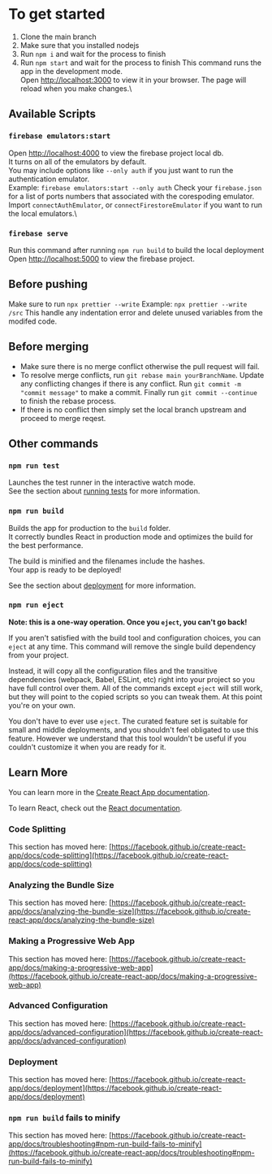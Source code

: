 # To get started 

1. Clone the main branch
2. Make sure that you installed nodejs
3. Run `npm i` and wait for the process to finish
4. Run `npm start` and wait for the process to finish
This command runs the app in the development mode.\
Open [http://localhost:3000](http://localhost:3000) to view it in your browser.
The page will reload when you make changes.\
## Available Scripts
### `firebase emulators:start`
Open [http://localhost:4000](http://localhost:4000) to view the firebase project local db.\
It turns on all of the emulators by default.\
You may include options like `--only auth` if you just want to run the authentication emulator.\
Example: `firebase emulators:start --only auth`
Check your `firebase.json` for a list of ports numbers that associated with the corespoding emulator.\
Import `connectAuthEmulator`, or `connectFirestoreEmulator` if you want to run the local emulators.\
### `firebase serve` 
Run this command after running `npm run build` to build the local deployment
Open [http://localhost:5000](http://localhost:5000) to view the firebase project.

## Before pushing
Make sure to run `npx prettier --write`
Example: `npx prettier --write /src`
This handle any indentation error and delete unused variables from the modifed code.
## Before merging
* Make sure there is no merge conflict otherwise the pull request will fail.
* To resolve merge conflicts, run `git rebase main yourBranchName`. Update any conflicting changes if there is any conflict. Run `git commit -m "commit message"` to make a commit. Finally run `git commit --continue` to finish the rebase process.
* If there is no conflict then simply set the local branch upstream and proceed to merge reqest.
## Other commands
### `npm run test`
Launches the test runner in the interactive watch mode.\
See the section about [running tests](https://facebook.github.io/create-react-app/docs/running-tests) for more information.
### `npm run build`
Builds the app for production to the `build` folder.\
It correctly bundles React in production mode and optimizes the build for the best performance.

The build is minified and the filenames include the hashes.\
Your app is ready to be deployed!

See the section about [deployment](https://facebook.github.io/create-react-app/docs/deployment) for more information.

### `npm run eject`

**Note: this is a one-way operation. Once you `eject`, you can't go back!**

If you aren't satisfied with the build tool and configuration choices, you can `eject` at any time. This command will remove the single build dependency from your project.

Instead, it will copy all the configuration files and the transitive dependencies (webpack, Babel, ESLint, etc) right into your project so you have full control over them. All of the commands except `eject` will still work, but they will point to the copied scripts so you can tweak them. At this point you're on your own.

You don't have to ever use `eject`. The curated feature set is suitable for small and middle deployments, and you shouldn't feel obligated to use this feature. However we understand that this tool wouldn't be useful if you couldn't customize it when you are ready for it.

## Learn More

You can learn more in the [Create React App documentation](https://facebook.github.io/create-react-app/docs/getting-started).

To learn React, check out the [React documentation](https://reactjs.org/).

### Code Splitting

This section has moved here: [https://facebook.github.io/create-react-app/docs/code-splitting](https://facebook.github.io/create-react-app/docs/code-splitting)

### Analyzing the Bundle Size

This section has moved here: [https://facebook.github.io/create-react-app/docs/analyzing-the-bundle-size](https://facebook.github.io/create-react-app/docs/analyzing-the-bundle-size)

### Making a Progressive Web App

This section has moved here: [https://facebook.github.io/create-react-app/docs/making-a-progressive-web-app](https://facebook.github.io/create-react-app/docs/making-a-progressive-web-app)

### Advanced Configuration

This section has moved here: [https://facebook.github.io/create-react-app/docs/advanced-configuration](https://facebook.github.io/create-react-app/docs/advanced-configuration)

### Deployment

This section has moved here: [https://facebook.github.io/create-react-app/docs/deployment](https://facebook.github.io/create-react-app/docs/deployment)

### `npm run build` fails to minify

This section has moved here: [https://facebook.github.io/create-react-app/docs/troubleshooting#npm-run-build-fails-to-minify](https://facebook.github.io/create-react-app/docs/troubleshooting#npm-run-build-fails-to-minify)
